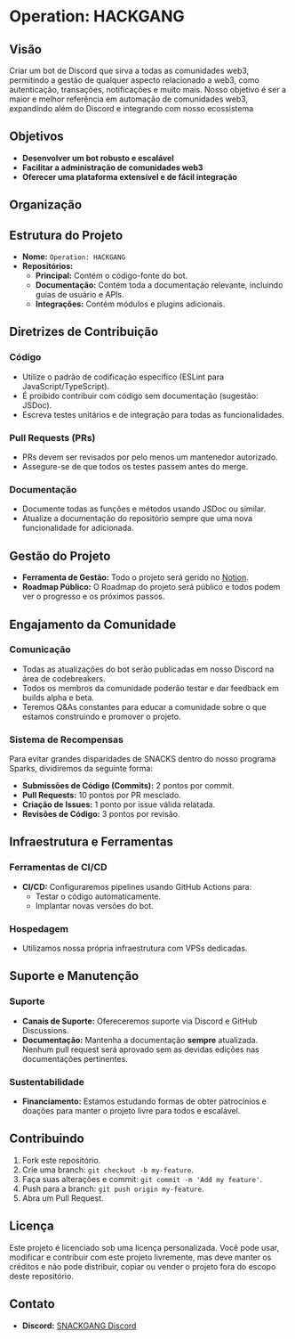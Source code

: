 # Operation: HACKGANG

## Visão

Criar um bot de Discord que sirva a todas as comunidades web3, permitindo a gestão de qualquer aspecto relacionado a web3, como autenticação, transações, notificações e muito mais. Nosso objetivo é ser a maior e melhor referência em automação de comunidades web3, expandindo além do Discord e integrando com nosso ecossistema

## Objetivos

- **Desenvolver um bot robusto e escalável**
- **Facilitar a administração de comunidades web3**
- **Oferecer uma plataforma extensível e de fácil integração**

## Organização

## Estrutura do Projeto

- **Nome:** `Operation: HACKGANG`
- **Repositórios:**
  - **Principal:** Contém o código-fonte do bot.
  - **Documentação:** Contém toda a documentação relevante, incluindo guias de usuário e APIs.
  - **Integrações:** Contém módulos e plugins adicionais.

## Diretrizes de Contribuição

### Código

- Utilize o padrão de codificação específico (ESLint para JavaScript/TypeScript).
- É proibido contribuir com código sem documentação (sugestão: JSDoc).
- Escreva testes unitários e de integração para todas as funcionalidades.

### Pull Requests (PRs)

- PRs devem ser revisados por pelo menos um mantenedor autorizado.
- Assegure-se de que todos os testes passem antes do merge.

### Documentação

- Documente todas as funções e métodos usando JSDoc ou similar.
- Atualize a documentação do repositório sempre que uma nova funcionalidade for adicionada.

## Gestão do Projeto

- **Ferramenta de Gestão:** Todo o projeto será gerido no [Notion](https://www.notion.so/ccead5ccca3043009db06ba5211850ed?pvs=21).
- **Roadmap Público:** O Roadmap do projeto será público e todos podem ver o progresso e os próximos passos.

## Engajamento da Comunidade

### Comunicação

- Todas as atualizações do bot serão publicadas em nosso Discord na área de codebreakers.
- Todos os membros da comunidade poderão testar e dar feedback em builds alpha e beta.
- Teremos Q&As constantes para educar a comunidade sobre o que estamos construindo e promover o projeto.

### Sistema de Recompensas

Para evitar grandes disparidades de SNACKS dentro do nosso programa Sparks, dividiremos da seguinte forma:

- **Submissões de Código (Commits):** 2 pontos por commit.
- **Pull Requests:** 10 pontos por PR mesclado.
- **Criação de Issues:** 1 ponto por issue válida relatada.
- **Revisões de Código:** 3 pontos por revisão.

## Infraestrutura e Ferramentas

### Ferramentas de CI/CD

- **CI/CD:** Configuraremos pipelines usando GitHub Actions para:
  - Testar o código automaticamente.
  - Implantar novas versões do bot.

### Hospedagem

- Utilizamos nossa própria infraestrutura com VPSs dedicadas.

## Suporte e Manutenção

### Suporte

- **Canais de Suporte:** Ofereceremos suporte via Discord e GitHub Discussions.
- **Documentação:** Mantenha a documentação **sempre** atualizada. Nenhum pull request será aprovado sem as devidas edições nas documentações pertinentes.

### Sustentabilidade

- **Financiamento:** Estamos estudando formas de obter patrocínios e doações para manter o projeto livre para todos e escalável.

## Contribuindo

1. Fork este repositório.
2. Crie uma branch: `git checkout -b my-feature`.
3. Faça suas alterações e commit: `git commit -m 'Add my feature'`.
4. Push para a branch: `git push origin my-feature`.
5. Abra um Pull Request.

## Licença

Este projeto é licenciado sob uma licença personalizada. Você pode usar, modificar e contribuir com este projeto livremente, mas deve manter os créditos e não pode distribuir, copiar ou vender o projeto fora do escopo deste repositório.

## Contato

- **Discord:** [SNACKGANG Discord](https://discord.gg/snackgang)
